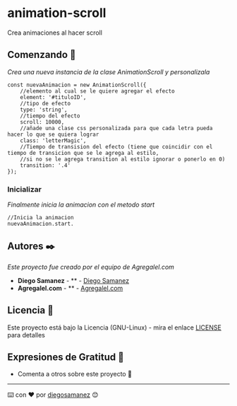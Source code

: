 # animation-scroll

Crea animaciones al hacer scroll

## Comenzando 🚀
_Crea una nueva instancia de la clase AnimationScroll y personalizala_
```
const nuevaAnimacion = new AnimationScroll({
    //elemento al cual se le quiere agregar el efecto
    element: '#tituloID',
    //tipo de efecto
    type: 'string',
    //tiempo del efecto
    scroll: 10000,
    //añade una clase css personalizada para que cada letra pueda hacer lo que se quiera lograr
    class: 'letterMagic',
    //Tiempo de transision del efecto (tiene que coincidir con el tiempo de transicion que se le agrega al estilo,
    //si no se le agrega transition al estilo ignorar o ponerlo en 0)
    transition: '.4'
});
```


### Inicializar 

_Finalmente inicia la animacion con el metodo start_

```
//Inicia la animacion
nuevaAnimacion.start.
```

## Autores ✒️

_Este proyecto fue creado por el equipo de Agregalel.com_

* **Diego Samanez** - ** - [Diego Samanez](https://github.com/diegosamanez)
* **Agregalel.com** - ** - [Agregalel.com](https://agregalel.com)


## Licencia 📄

Este proyecto está bajo la Licencia (GNU-Linux) - mira el enlace [LICENSE](https://github.com/diegosamanez/animation-scroll/blob/master/LICENSE) para detalles

## Expresiones de Gratitud 🎁

* Comenta a otros sobre este proyecto 📢 


---
⌨️ con ❤️ por [diegosamanez](https://github.com/diegosamanez) 😊
